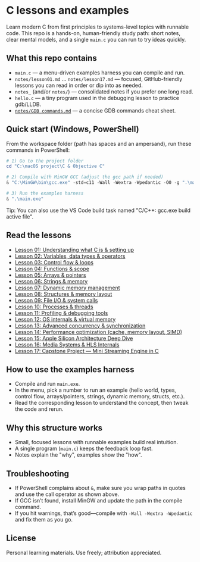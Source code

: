 # C lessons and examples

Learn modern C from first principles to systems-level topics with runnable code. This repo is a hands-on, human-friendly study path: short notes, clear mental models, and a single `main.c` you can run to try ideas quickly.

## What this repo contains

- `main.c` — a menu-driven examples harness you can compile and run.
- `notes/lesson01.md` … `notes/lesson17.md` — focused, GitHub-friendly lessons you can read in order or dip into as needed.
- `notes_` (and/or `notes/`) — consolidated notes if you prefer one long read.
- `hello.c` — a tiny program used in the debugging lesson to practice gdb/LLDB.
- [`notes/GDB commands.md`](./notes/GDB%20commands.md) — a concise GDB commands cheat sheet.

## Quick start (Windows, PowerShell)

From the workspace folder (path has spaces and an ampersand), run these commands in PowerShell:

```powershell
# 1) Go to the project folder
cd "C:\macOS project\C & Objective C"

# 2) Compile with MinGW GCC (adjust the gcc path if needed)
& "C:\MinGW\bin\gcc.exe" -std=c11 -Wall -Wextra -Wpedantic -O0 -g ".\main.c" -o ".\main.exe"

# 3) Run the examples harness
& ".\main.exe"
```

Tip: You can also use the VS Code build task named "C/C++: gcc.exe build active file".

## Read the lessons

- [Lesson 01: Understanding what C is & setting up](./notes/lesson01.md)
- [Lesson 02: Variables, data types & operators](./notes/lesson02.md)
- [Lesson 03: Control flow & loops](./notes/lesson03.md)
- [Lesson 04: Functions & scope](./notes/lesson04.md)
- [Lesson 05: Arrays & pointers](./notes/lesson05.md)
- [Lesson 06: Strings & memory](./notes/lesson06.md)
- [Lesson 07: Dynamic memory management](./notes/lesson07.md)
- [Lesson 08: Structures & memory layout](./notes/lesson08.md)
- [Lesson 09: File I/O & system calls](./notes/lesson09.md)
- [Lesson 10: Processes & threads](./notes/lesson10.md)
- [Lesson 11: Profiling & debugging tools](./notes/lesson11.md)
- [Lesson 12: OS internals & virtual memory](./notes/lesson12.md)
- [Lesson 13: Advanced concurrency & synchronization](./notes/lesson13.md)
- [Lesson 14: Performance optimization (cache, memory layout, SIMD)](./notes/lesson14.md)
- [Lesson 15: Apple Silicon Architecture Deep Dive](./notes/lesson15.md)
- [Lesson 16: Media Systems & HLS Internals](./notes/lesson16.md)
- [Lesson 17: Capstone Project — Mini Streaming Engine in C](./notes/lesson17.md)

## How to use the examples harness

- Compile and run `main.exe`.
- In the menu, pick a number to run an example (hello world, types, control flow, arrays/pointers, strings, dynamic memory, structs, etc.).
- Read the corresponding lesson to understand the concept, then tweak the code and rerun.

## Why this structure works

- Small, focused lessons with runnable examples build real intuition.
- A single program (`main.c`) keeps the feedback loop fast.
- Notes explain the "why", examples show the "how".

## Troubleshooting

- If PowerShell complains about `&`, make sure you wrap paths in quotes and use the call operator as shown above.
- If GCC isn’t found, install MinGW and update the path in the compile command.
- If you hit warnings, that’s good—compile with `-Wall -Wextra -Wpedantic` and fix them as you go.

## License

Personal learning materials. Use freely; attribution appreciated.
